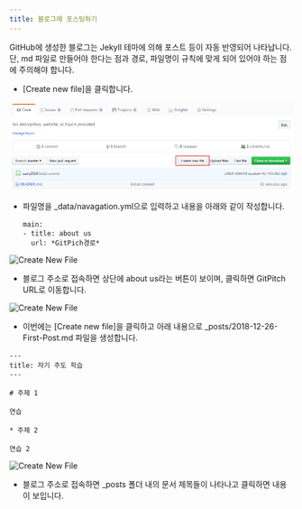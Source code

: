 ```yaml
---
title: 블로그에 포스팅하기
---
```


GitHub에 생성한 블로그는 Jekyll 테마에 의해 포스트 등이 자동 반영되어 나타납니다.
단, md 파일로 만들어야 한다는 점과 경로, 파일명이 규칙에 맞게 되어 있어야 하는 점에 주의해야 합니다.

* [Create new file]을 클릭합니다.

![Create New File](../images/03-01_Create-New-File.png)


* 파일명을 _data/navagation.yml으로 입력하고 내용을 아래와 같이 작성합니다.
  ```
  main:
  - title: about us
    url: *GitPich경로*
    ```
![Create New File](../images/05-02-Create-Navigation.png)

    
*  블로그 주소로 접속하면 상단에 about us라는 버튼이 보이며, 클릭하면 GitPitch URL로 이동합니다.

![Create New File](../images/05-03-About-Us.png)


* 이번에는 [Create new file]을 클릭하고 아래 내용으로 _posts/2018-12-26-First-Post.md 파일을 생성합니다.
```
---
title: 자기 주도 학습
---

# 주제 1

연습

* 주제 2

연습 2
```

![Create New File](../images/05-04-New-Post.png)


*  블로그 주소로 접속하면 _posts 폴더 내의 문서 제목들이 나타나고 클릭하면 내용이 보입니다.



